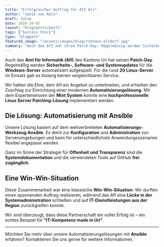 ```yaml
---
title: "Erfolgreicher Auftrag für AfI Uri"
author: "Janik von Rotz"
draft: false
date: 2020-10-07
layout: "blog/posts/posts"
tags: ["Success Story"]
type: "blogpost"
featured_image: "/assets/images/blog/rathaus-altdorf.jpg"
summary: "Auch das AfI hat ihren Patch-Day. Regelmässig werden Sicherheits-, Software- und Systemupdates für die Windows-Server automatisiert aufgespielt. Für die rund 20 im Einsatz stehenden Linux Server stand..."
---
```


Auch das **Amt für Informatik (AfI)** des Kantons Uri hat seinen **Patch-Day**. Regelmäßig werden **Sicherheits-, Software- und Systemupdates** für die **Windows-Server** automatisiert aufgespielt. Für die rund **20 Linux-Server** im Einsatz gab es bislang keinen vergleichbaren Service.

Wir hatten die Ehre, dem AfI ein Angebot zu unterbreiten, und erhielten den Zuschlag zur Einrichtung einer modernen **Automatisierungslösung**. Mit dem Expertenwissen der **Mint System** konnte eine **hochprofessionelle Linux Server Patching-Lösung** implementiert werden.

## Die Lösung: Automatisierung mit Ansible

Unsere Lösung basiert auf dem weitverbreiteten **Automatisierungs-Werkzeug Ansible**. Es dient zur **Konfiguration** und **Administration** von Serverumgebungen und kann für unterschiedlichste Anwendungsszenarien flexibel angepasst werden.

Ganz im Sinne der Strategie für **Offenheit und Transparenz** sind die **Systemdokumentation** und die verwendeten Tools auf GitHub **frei zugänglich**.

## Eine Win-Win-Situation

Diese Zusammenarbeit war eine klassische **Win-Win-Situation**: Wir durften einen spannenden Auftrag realisieren, während das AfI eine **Lücke in der Systemadministration** schließen und auf **IT-Dienstleistungen aus der Region** zurückgreifen konnte.

Wir sind überzeugt, dass diese Partnerschaft ein voller Erfolg ist – ein echtes Beispiel für **"IT-Kompetenz made in Uri"**.

---

Möchten Sie mehr über unsere Automatisierungslösungen mit **Ansible** erfahren? Kontaktieren Sie uns gerne für weitere Informationen.
